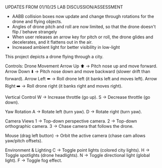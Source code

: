 UPDATES FROM 01/10/25 LAB DISCUSSION/ASSESSMENT
- AABB collision boxes now update and change through rotations for the drone and flying objects.
- Angles of drone pitch and roll are now limited, so that the drone doesn't flip / behave strangely
- When user releases an arrow key for pitch or roll, the drone glides and decelerates, and it flattens out in the air.
- Increased ambient light for better visibility in low-light

This project depicts a drone flying through a city.

Controls:
Drone Movement
Arrow Up ⬆️ → Pitch nose up and move forward.
Arrow Down ⬇️ → Pitch nose down and move backward (slower drift than forward).
Arrow Left ⬅️ → Roll drone left (it banks left and moves left).
Arrow Right ➡️ → Roll drone right (it banks right and moves right).

Vertical Control
W → Increase throttle (go up).
S → Decrease throttle (go down).

Yaw Rotation
A → Rotate left (turn yaw).
D → Rotate right (turn yaw).

Camera Views
1 → Top-down perspective camera.
2 → Top-down orthographic camera.
3 → Chase camera that follows the drone.

Mouse (drag left button) → Orbit the active camera (chase cam allows yaw/pitch offsets).

Environment & Lighting
C → Toggle point lights (colored city lights).
H → Toggle spotlights (drone headlights).
N → Toggle directional light (global light).
F → Toggle fog effect.
